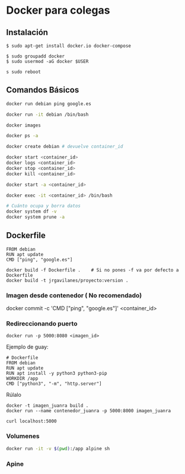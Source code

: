 # Docker para colegas

## Instalación

```
$ sudo apt-get install docker.io docker-compose

$ sudo groupadd docker
$ sudo usermod -aG docker $USER

s sudo reboot
```


## Comandos Básicos
```bash
docker run debian ping google.es

docker run -it debian /bin/bash

docker images

docker ps -a

docker create debian # devuelve container_id

docker start <container_id>
docker logs <container_id>
docker stop <container_id>
docker kill <container_id>

docker start -a <container_id>

docker exec -it <container_id> /bin/bash

# Cuánto ocupa y borra datos
docker system df -v
docker system prune -a
```

## Dockerfile
```
FROM debian
RUN apt update
CMD ["ping", "google.es"]
```

```
docker build -f Dockerfile .    # Si no pones -f va por defecto a Dockerfile
docker build -t jrgavilanes/proyecto:version .
```

### Imagen desde contenedor ( No recomendado)

docker commit -c 'CMD ["ping", "google.es"]' <container_id>


### Redireccionando puerto
```
docker run -p 5000:8080 <imagen_id>
```

Ejemplo de guay:
```
# Dockerfile
FROM debian
RUN apt update
RUN apt install -y python3 python3-pip
WORKDIR /app
CMD ["python3", "-m", "http.server"]
```

Rúlalo
```
docker -t imagen_juanra build .
docker run --name contenedor_juanra -p 5000:8000 imagen_juanra

curl localhost:5000
```

### Volumenes

```bash
docker run -it -v $(pwd):/app alpine sh
```

### Apine
